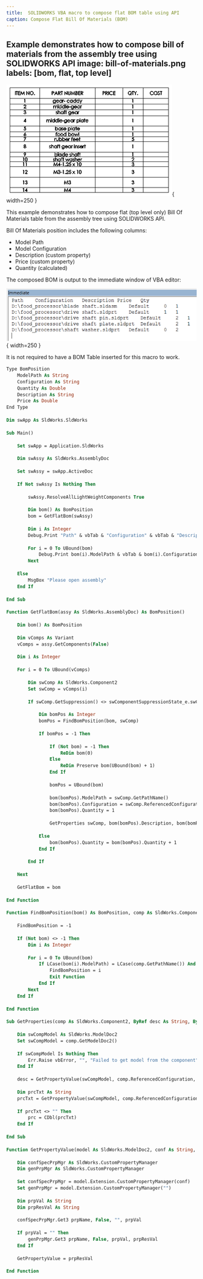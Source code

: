 ```yaml
---
title:  SOLIDWORKS VBA macro to compose flat BOM table using API
caption: Compose Flat Bill Of Materials (BOM)
---
```

 Example demonstrates how to compose bill of materials from the assembly tree using SOLIDWORKS API
image: bill-of-materials.png
labels: [bom, flat, top level]
---
![Bill Of Materials](bill-of-materials.png){ width=250 }

This example demonstrates how to compose flat (top level only) Bill Of Materials table from the assembly tree using SOLIDWORKS API.

Bill Of Materials position includes the following columns:

* Model Path
* Model Configuration
* Description (custom property)
* Price (custom property)
* Quantity (calculated)

The composed BOM is output to the immediate window of VBA editor:

![BOM Table printed in the immediate window](flat-bom-print.png){ width=250 }

It is not required to have a BOM Table inserted for this macro to work.

~~~ vb
Type BomPosition
    ModelPath As String
    Configuration As String
    Quantity As Double
    Description As String
    Price As Double
End Type

Dim swApp As SldWorks.SldWorks

Sub Main()

    Set swApp = Application.SldWorks
    
    Dim swAssy As SldWorks.AssemblyDoc
    
    Set swAssy = swApp.ActiveDoc
    
    If Not swAssy Is Nothing Then
        
        swAssy.ResolveAllLightWeightComponents True

        Dim bom() As BomPosition
        bom = GetFlatBom(swAssy)
        
        Dim i As Integer
        Debug.Print "Path" & vbTab & "Configuration" & vbTab & "Description" & vbTab & "Price" & vbTab & "Qty"
        
        For i = 0 To UBound(bom)
            Debug.Print bom(i).ModelPath & vbTab & bom(i).Configuration & vbTab & bom(i).Description & vbTab & bom(i).Price & vbTab & bom(i).Quantity
        Next
        
    Else
        MsgBox "Please open assembly"
    End If
    
End Sub

Function GetFlatBom(assy As SldWorks.AssemblyDoc) As BomPosition()
    
    Dim bom() As BomPosition
        
    Dim vComps As Variant
    vComps = assy.GetComponents(False)
    
    Dim i As Integer
    
    For i = 0 To UBound(vComps)
        
        Dim swComp As SldWorks.Component2
        Set swComp = vComps(i)
        
        If swComp.GetSuppression() <> swComponentSuppressionState_e.swComponentSuppressed And Not swComp.ExcludeFromBOM Then
            
            Dim bomPos As Integer
            bomPos = FindBomPosition(bom, swComp)
            
            If bomPos = -1 Then
                
                If (Not bom) = -1 Then
                    ReDim bom(0)
                Else
                    ReDim Preserve bom(UBound(bom) + 1)
                End If
                                
                bomPos = UBound(bom)

                bom(bomPos).ModelPath = swComp.GetPathName()
                bom(bomPos).Configuration = swComp.ReferencedConfiguration
                bom(bomPos).Quantity = 1
                
                GetProperties swComp, bom(bomPos).Description, bom(bomPos).Price
                
            Else
                bom(bomPos).Quantity = bom(bomPos).Quantity + 1
            End If
            
        End If
        
    Next
    
    GetFlatBom = bom
    
End Function

Function FindBomPosition(bom() As BomPosition, comp As SldWorks.Component2) As Integer
    
    FindBomPosition = -1
    
    If (Not bom) <> -1 Then
        Dim i As Integer
    
        For i = 0 To UBound(bom)
            If LCase(bom(i).ModelPath) = LCase(comp.GetPathName()) And LCase(bom(i).Configuration) = LCase(comp.ReferencedConfiguration) Then
                FindBomPosition = i
                Exit Function
            End If
        Next
    End If
    
End Function

Sub GetProperties(comp As SldWorks.Component2, ByRef desc As String, ByRef prc As Double)
    
    Dim swCompModel As SldWorks.ModelDoc2
    Set swCompModel = comp.GetModelDoc2()
    
    If swCompModel Is Nothing Then
        Err.Raise vbError, "", "Failed to get model from the component"
    End If
    
    desc = GetPropertyValue(swCompModel, comp.ReferencedConfiguration, "Description")
        
    Dim prcTxt As String
    prcTxt = GetPropertyValue(swCompModel, comp.ReferencedConfiguration, "Price")
    
    If prcTxt <> "" Then
        prc = CDbl(prcTxt)
    End If
    
End Sub

Function GetPropertyValue(model As SldWorks.ModelDoc2, conf As String, prpName As String) As String
    
    Dim confSpecPrpMgr As SldWorks.CustomPropertyManager
    Dim genPrpMgr As SldWorks.CustomPropertyManager
    
    Set confSpecPrpMgr = model.Extension.CustomPropertyManager(conf)
    Set genPrpMgr = model.Extension.CustomPropertyManager("")
    
    Dim prpVal As String
    Dim prpResVal As String
    
    confSpecPrpMgr.Get3 prpName, False, "", prpVal
    
    If prpVal = "" Then
        genPrpMgr.Get3 prpName, False, prpVal, prpResVal
    End If
    
    GetPropertyValue = prpResVal
    
End Function
~~~


